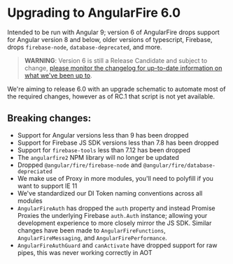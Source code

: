 # Upgrading to AngularFire 6.0

Intended to be run with Angular 9; version 6 of AngularFire drops support for Angular version 8 and below, older versions of typescript, Firebase, drops `firebase-node`, `database-deprecated`, and more.

> **WARNING**: Version 6 is still a Release Candidate and subject to change, [please monitor the changelog for up-to-date information on what we've been up to](../CHANGELOG.md).

We're aiming to release 6.0 with an upgrade schematic to automate most of the required changes, however as of RC.1 that script is not yet available.

## Breaking changes:

* Support for Angular versions less than 9 has been dropped
* Support for Firebase JS SDK versions less than 7.8 has been dropped
* Support for `firebase-tools` less than 7.12 has been dropped
* The `angularfire2` NPM library will no longer be updated
* Dropped `@angular/fire/firebase-node` and `@angular/fire/database-depreciated`
* We make use of Proxy in more modules, you'll need to polyfill if you want to support IE 11
* We've standardized our DI Token naming conventions across all modules
* `AngularFireAuth` has dropped the `auth` property and instead Promise Proxies the underlying Firebase `auth.Auth` instance; allowing your development experience to more closely mirror the JS SDK. Similar changes have been made to `AngularFireFunctions`, `AngularFireMessaging`, and `AngularFirePerformance`.
* `AngularFireAuthGuard` and `canActivate` have dropped support for raw pipes, this was never working correctly in AOT
